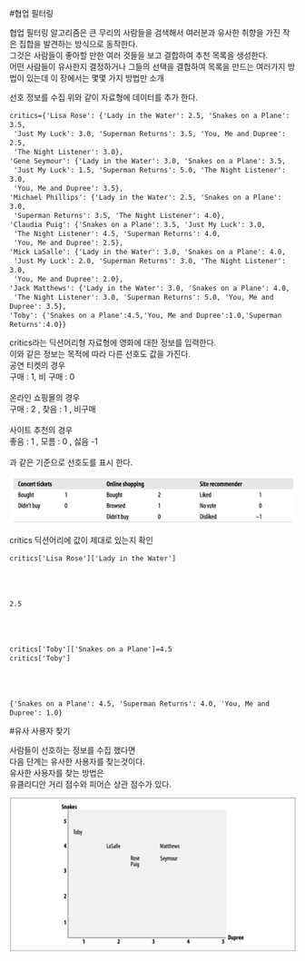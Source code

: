 
#협업 필터링

협업 필터링 알고리즘은 큰 무리의 사람들을 검색해서 여러분과 유사한 취향을 가진 작은 집합을 발견하는 방식으로 동작한다. <br>
그것은 사람들이 좋아할 만한 여러 것들을 보고 결합하여 추천 목록을 생성한다. <br>
어떤 사람들이 유사한지 결정하거나 그들의 선택을 결합하여 목록을 만드는 여러가지 방법이 있는데 이 장에서는 몇몇 가지 방법만 소개 

선호 정보를 수집 위와 같이 자료형에 데이터를 추가 한다. 


    critics={'Lisa Rose': {'Lady in the Water': 2.5, 'Snakes on a Plane': 3.5,
     'Just My Luck': 3.0, 'Superman Returns': 3.5, 'You, Me and Dupree': 2.5, 
     'The Night Listener': 3.0},
    'Gene Seymour': {'Lady in the Water': 3.0, 'Snakes on a Plane': 3.5, 
     'Just My Luck': 1.5, 'Superman Returns': 5.0, 'The Night Listener': 3.0, 
     'You, Me and Dupree': 3.5}, 
    'Michael Phillips': {'Lady in the Water': 2.5, 'Snakes on a Plane': 3.0,
     'Superman Returns': 3.5, 'The Night Listener': 4.0},
    'Claudia Puig': {'Snakes on a Plane': 3.5, 'Just My Luck': 3.0,
     'The Night Listener': 4.5, 'Superman Returns': 4.0, 
     'You, Me and Dupree': 2.5},
    'Mick LaSalle': {'Lady in the Water': 3.0, 'Snakes on a Plane': 4.0, 
     'Just My Luck': 2.0, 'Superman Returns': 3.0, 'The Night Listener': 3.0,
     'You, Me and Dupree': 2.0}, 
    'Jack Matthews': {'Lady in the Water': 3.0, 'Snakes on a Plane': 4.0,
     'The Night Listener': 3.0, 'Superman Returns': 5.0, 'You, Me and Dupree': 3.5},
    'Toby': {'Snakes on a Plane':4.5,'You, Me and Dupree':1.0,'Superman Returns':4.0}}

critics라는 딕션어리형 자료형에 영화에 대한 정보를 입력한다.<br>
이와 같은 정보는 목적에 따라 다른 선호도 값을 가진다. <br>
공연 티켓의 경우 <br>
구매 : 1, 비 구매 : 0 <br><br>
온라인 쇼핑몰의 경우 <br>
구매 : 2 , 찾음 : 1 , 비구매 <br><br>
사이트 추천의 경우 <br>
좋음 : 1 , 모름 : 0 , 싫음 -1<br> <br>
과 같은 기준으로 선호도를 표시 한다. 

<img src=./img/prefer_table.png>

critics 딕션어리에 값이 제대로 있는지 확인


    critics['Lisa Rose']['Lady in the Water']




    2.5




    critics['Toby']['Snakes on a Plane']=4.5
    critics['Toby']




    {'Snakes on a Plane': 4.5, 'Superman Returns': 4.0, 'You, Me and Dupree': 1.0}



#유사 사용자 찾기

사람들이 선호하는 정보를 수집 했다면<br>
다음 단계는 유사한 사용자를 찾는것이다.<br>
유사한 사용자를 찾는 방법은 <br>
유클리디안 거리 점수와 피어슨 상관 점수가 있다. 

<img src=./img/eucdlian-distance.png>


    

